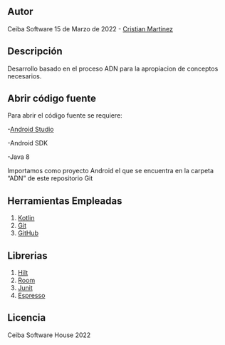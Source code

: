 ## Autor

Ceiba Software 15 de Marzo de 2022 - [Cristian Martinez](https://github.com/MartinezCristianD)

## Descripción

Desarrollo basado en el proceso ADN para la apropiacion de conceptos necesarios. 

## Abrir código fuente

Para abrir el código fuente se requiere:

-[Android Studio](https://developer.android.com/studio/) 

-Android SDK

-Java 8

Importamos como proyecto Android el que se encuentra en la carpeta “ADN” de este repositorio Git

## Herramientas Empleadas

1. [Kotlin](https://developer.android.com/kotlin)
2. [Git](https://git-scm.com/)
3. [GitHub](https://github.com/)

## Librerias

1. [Hilt](https://dagger.dev/hilt/)
2. [Room](https://developer.android.com/training/data-storage/room)
3. [Junit](https://junit.org/junit5/)
3. [Espresso](https://developer.android.com/training/testing/espresso)

## Licencia

Ceiba Software House 2022
